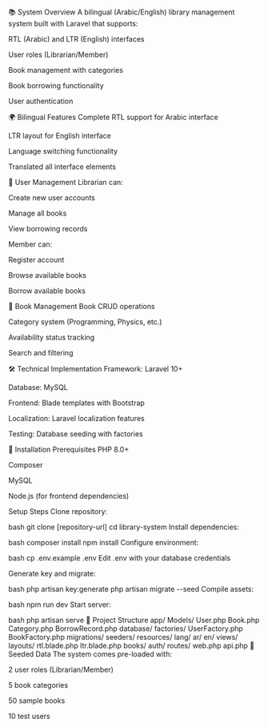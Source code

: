 📚 System Overview
A bilingual (Arabic/English) library management system built with Laravel that supports:

RTL (Arabic) and LTR (English) interfaces

User roles (Librarian/Member)

Book management with categories

Book borrowing functionality

User authentication

🌍 Bilingual Features
Complete RTL support for Arabic interface

LTR layout for English interface

Language switching functionality

Translated all interface elements

👥 User Management
Librarian can:

Create new user accounts

Manage all books

View borrowing records

Member can:

Register account

Browse available books

Borrow available books

📖 Book Management
Book CRUD operations

Category system (Programming, Physics, etc.)

Availability status tracking

Search and filtering

🛠️ Technical Implementation
Framework: Laravel 10+

Database: MySQL

Frontend: Blade templates with Bootstrap

Localization: Laravel localization features

Testing: Database seeding with factories

🚀 Installation
Prerequisites
PHP 8.0+

Composer

MySQL

Node.js (for frontend dependencies)

Setup Steps
Clone repository:

bash
git clone [repository-url]
cd library-system
Install dependencies:

bash
composer install
npm install
Configure environment:

bash
cp .env.example .env
Edit .env with your database credentials

Generate key and migrate:

bash
php artisan key:generate
php artisan migrate --seed
Compile assets:

bash
npm run dev
Start server:

bash
php artisan serve
📂 Project Structure
app/
  Models/
    User.php
    Book.php
    Category.php
    BorrowRecord.php
database/
  factories/
    UserFactory.php
    BookFactory.php
  migrations/
  seeders/
resources/
  lang/
    ar/
    en/
  views/
    layouts/
      rtl.blade.php
      ltr.blade.php
    books/
    auth/
routes/
  web.php
  api.php
🌟 Seeded Data
The system comes pre-loaded with:

2 user roles (Librarian/Member)

5 book categories

50 sample books

10 test users
